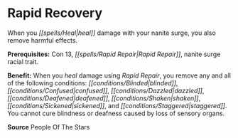 ﻿---
cssclass: [feats]

---
# Rapid Recovery

When you _[[spells/Heal|heal]]_ damage with your nanite surge, you also remove harmful effects.

**Prerequisites:** Con 13, _[[spells/Rapid Repair|Rapid Repair]]_, nanite surge racial trait.

**Benefit:** When you _heal_ damage using _Rapid Repair_, you remove any and all of the following conditions: _[[conditions/Blinded|blinded]]_, _[[conditions/Confused|confused]]_, _[[conditions/Dazzled|dazzled]]_, _[[conditions/Deafened|deafened]]_, _[[conditions/Shaken|shaken]]_, _[[conditions/Sickened|sickened]]_, and _[[conditions/Staggered|staggered]]_. You cannot cure blindness or deafness caused by loss of sensory organs.

**Source** People Of The Stars